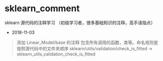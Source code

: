 # sklearn_comment
sklearn 源代码的注释学习 （初级学习者，很多基础知识的注释，高手请指点）
- 2018-11-03 
> 添加 Linear_Model/base 的注释 包含所有调用的函数，类等。命名规则是按照源代码中的文件夹顺序 
sklearn/utils/validation/check_is_fitted -> sklearn_utils_validation_check_is_fitted
           
